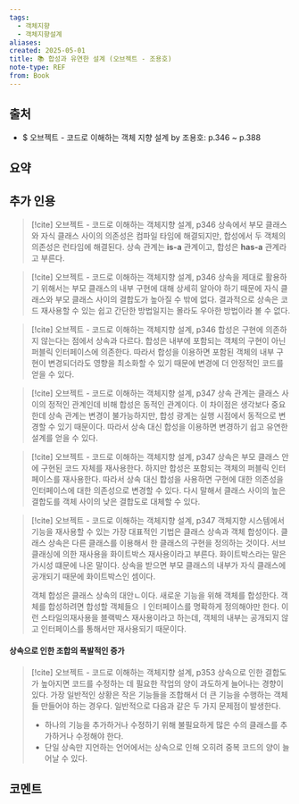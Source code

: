 ```yaml
---
tags:
  - 객체지향
  - 객체지향설계
aliases: 
created: 2025-05-01
title: 📚 합성과 유연한 설계 (오브젝트 - 조용호)
note-type: REF
from: Book
---
```


## 출처

- $ 오브젝트 - 코드로 이해하는 객체 지향 설계 by 조용호: p.346 ~ p.388

## 요약



## 추가 인용

>[!cite] 오브젝트 - 코드로 이해하는 객체지향 설계, p346
>상속에서 부모 클래스와 자식 클래스 사이의 의존성은 컴파일 타임에 해결되지만, 합성에서 두 객체의 의존성은 런타임에 해결된다. 상속 관계는 **is-a** 관계이고, 합성은 **has-a** 관계라고 부른다.

>[!cite] 오브젝트 - 코드로 이해하는 객체지향 설계, p346
>상속을 제대로 활용하기 위해서는 부모 클래스의 내부 구현에 대해 상세히 알아야 하기 때문에 자식 클래스와 부모 클래스 사이의 결합도가 높아질 수 밖에 없다. 결과적으로 상속은 코드 재사용할 수 있는 쉽고 간단한 방법일지는 몰라도 우아한 방법이라 볼 수 없다.

>[!cite] 오브젝트 - 코드로 이해하는 객체지향 설계, p346
>합성은 구현에 의존하지 않는다는 점에서 상속과 다르다. 합성은 내부에 포함되는 객체의 구현이 아닌 퍼블릭 인터페이스에 의존한다. 따라서 합성을 이용하면 포함된 객체의 내부 구현이 변경되더라도 영향을 최소화할 수 있기 때문에 변경에 더 안정적인 코드를 얻을 수 있다.

>[!cite] 오브젝트 - 코드로 이해하는 객체지향 설계, p347
>상속 관계는 클래스 사이의 정적인 관계인데 비해 합성은 동적인 관계이다. 이 차이점은 생각보다 중요한데 상속 관계는 변경이 불가능하지만, 합성 광계는 실행 시점에서 동적으로 변경할 수 있기 때문이다. 따라서 상속 대신 합성을 이용하면 변경하기 쉽고 유연한 설계를 얻을 수 있다.

>[!cite] 오브젝트 - 코드로 이해하는 객체지향 설계, p347
>상속은 부모 클래스 안에 구현된 코드 자체를 재사용한다. 하지만 합성은 포함되는 객체의 퍼블릭 인터페이스를 재사용한다. 따라서 상속 대신 합성을 사용하면 구현에 대한 의존성을 인터페이스에 대한 의존성으로 변경할 수 있다. 다시 말해서 클래스 사이의 높은 결합도를 객체 사이의 낮은 결합도로 대체할 수 있다.

>[!cite] 오브젝트 - 코드로 이해하는 객체지향 설계, p347
>객체지향 시스템에서 기능을 재사용할 수 있는 가장 대표적인 기법은 클래스 상속과 객체 합성이다. 클래스 상속은 다른 클래스를 이용해서 한 클래스의 구현을 정의하는 것이다. 서브 클래싱에 의한 재사용을 화이트박스 재사용이라고 부른다. 화이트박스라는 말은 가시성 떄문에 나온 말이다. 상속을 받으면 부모 클래스의 내부가 자식 클래스에 공개되기 때문에 화이트박스인 셈이다. 
>
>객체 합성은 클래스 상속의 대안ㄴ이다. 새로운 기능을 위해 객체를 합성한다. 객체를 합성하려면 합성할 객체들으 ㅣ인터페이스를 명확하게 정의해야만 한다. 이런 스타일의재사용을 블랙박스 재사용이라고 하는데, 객체의 내부는 공개되지 않고 인터페이스를 통해서만 재사용되기 때문이다.

#### 상속으로 인한 조합의 폭발적인 증가

>[!cite] 오브젝트 - 코드로 이해하는 객체지향 설계, p353
>상속으로 인한 결합도가 높아지면 코드를 수정하는 데 필요한 작업의 양이 과도하게 늘어나는 경향이 있다. 가장 일반적인 상황은 작은 기능들을 조합해서 더 큰 기능을 수행하는 객체들 만들어야 하는 경우다. 일반적으로 다음과 같은 두 가지 문제점이 발생한다.
>- 하나의 기능을 추가하거나 수정하기 위해 불필요하게 많은 수의 클래스를 추가하거나 수정해야 한다.
>- 단일 상속만 지언하는 언어에서는 상속으로 인해 오히려 중복 코드의 양이 늘어날 수 있다.





## 코멘트